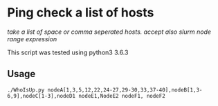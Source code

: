 Ping check a list of hosts
==========================

*take a list of space or comma seperated hosts. accept also slurm node range expression*

This script was tested using python3 3.6.3

Usage
-----
```
./WhoIsUp.py nodeA[1,3,5,12,22,24-27,29-30,33,37-40],nodeB[1,3-6,9],nodeC[1-3],nodeD1 nodeE1,NodeE2 nodeF1, nodeF2
```


